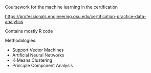 
Coursework for the machine learning in the certification

https://professionals.engineering.osu.edu/certification-practice-data-analytics

Contains mostly R code

Methodologies:

- Support Vector Machines
- Artificial Neural Networks
- K-Means Clustering
- Principle Component Analysis


